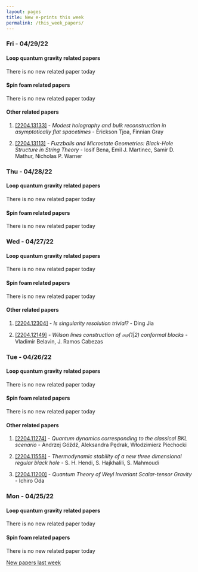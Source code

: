 ```yaml
---
layout: pages
title: New e-prints this week
permalink: /this_week_papers/
---
```




### Fri - 04/29/22

#### Loop quantum gravity related papers

There is no new related paper today 

#### Spin foam related papers

There is no new related paper today 



#### Other related papers

1. [[2204.13133]](https://arxiv.org/abs/2204.13133) - *Modest holography and bulk reconstruction in asymptotically flat  spacetimes* - Erickson Tjoa, Finnian Gray

1. [[2204.13113]](https://arxiv.org/abs/2204.13113) - *Fuzzballs and Microstate Geometries: Black-Hole Structure in String  Theory* - Iosif Bena, Emil J. Martinec, Samir D. Mathur, Nicholas P. Warner



### Thu - 04/28/22

#### Loop quantum gravity related papers

There is no new related paper today 

#### Spin foam related papers

There is no new related paper today 

### Wed - 04/27/22

#### Loop quantum gravity related papers

There is no new related paper today 

#### Spin foam related papers

There is no new related paper today 



#### Other related papers

1. [[2204.12304]](https://arxiv.org/abs/2204.12304) - *Is singularity resolution trivial?* - Ding Jia

1. [[2204.12149]](https://arxiv.org/abs/2204.12149) - *Wilson lines construction of $\mathfrak{osp}(1|2)$ conformal blocks* - Vladimir Belavin, J. Ramos Cabezas



### Tue - 04/26/22

#### Loop quantum gravity related papers

There is no new related paper today 

#### Spin foam related papers

There is no new related paper today 



#### Other related papers

1. [[2204.11274]](https://arxiv.org/abs/2204.11274) - *Quantum dynamics corresponding to the classical BKL scenario* - Andrzej Góźdź, Aleksandra Pȩdrak, Włodzimierz Piechocki

1. [[2204.11558]](https://arxiv.org/abs/2204.11558) - *Thermodynamic stability of a new three dimensional regular black hole* - S. H. Hendi, S. Hajkhalili, S. Mahmoudi

1. [[2204.11200]](https://arxiv.org/abs/2204.11200) - *Quantum Theory of Weyl Invariant Scalar-tensor Gravity* - Ichiro Oda



### Mon - 04/25/22

#### Loop quantum gravity related papers

There is no new related paper today 

#### Spin foam related papers

There is no new related paper today 




[New papers last week]({{site.url}}/archived/weekly/pre-prints/2022/04/25/archived_weekly_papers.html)
